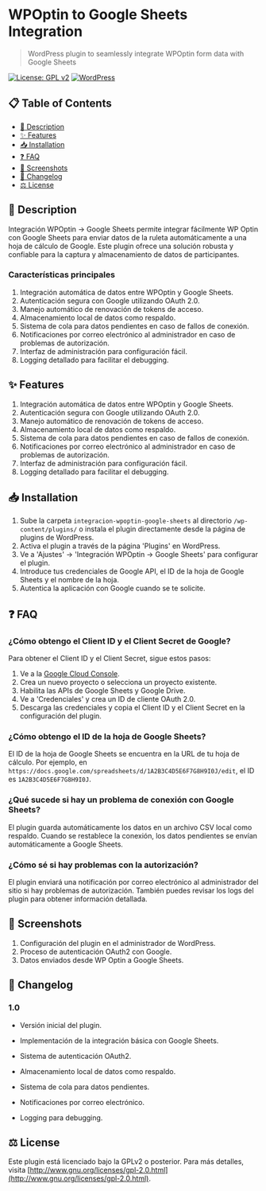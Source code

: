 # WPOptin to Google Sheets Integration

> WordPress plugin to seamlessly integrate WPOptin form data with Google Sheets

[![License: GPL v2](https://img.shields.io/badge/License-GPL%20v2-blue.svg)](http://www.gnu.org/licenses/gpl-2.0.html)
[![WordPress](https://img.shields.io/badge/WordPress-6.5-green.svg)](https://wordpress.org/)

## 📋 Table of Contents

- [🚀 Description](#-description)
- [✨ Features](#-features)
- [📥 Installation](#-installation)
- [❓ FAQ](#-faq)
- [📸 Screenshots](#-screenshots)
- [📝 Changelog](#-changelog)
- [⚖️ License](#️-license)

## 🚀 Description

Integración WPOptin -> Google Sheets permite integrar fácilmente WP Optin con Google Sheets para enviar datos de la ruleta automáticamente a una hoja de cálculo de Google. Este plugin ofrece una solución robusta y confiable para la captura y almacenamiento de datos de participantes.

### Características principales

1. Integración automática de datos entre WPOptin y Google Sheets.
2. Autenticación segura con Google utilizando OAuth 2.0.
3. Manejo automático de renovación de tokens de acceso.
4. Almacenamiento local de datos como respaldo.
5. Sistema de cola para datos pendientes en caso de fallos de conexión.
6. Notificaciones por correo electrónico al administrador en caso de problemas de autorización.
7. Interfaz de administración para configuración fácil.
8. Logging detallado para facilitar el debugging.

## ✨ Features

1. Integración automática de datos entre WPOptin y Google Sheets.
2. Autenticación segura con Google utilizando OAuth 2.0.
3. Manejo automático de renovación de tokens de acceso.
4. Almacenamiento local de datos como respaldo.
5. Sistema de cola para datos pendientes en caso de fallos de conexión.
6. Notificaciones por correo electrónico al administrador en caso de problemas de autorización.
7. Interfaz de administración para configuración fácil.
8. Logging detallado para facilitar el debugging.

## 📥 Installation

1. Sube la carpeta `integracion-wpoptin-google-sheets` al directorio `/wp-content/plugins/` o instala el plugin directamente desde la página de plugins de WordPress.
2. Activa el plugin a través de la página 'Plugins' en WordPress.
3. Ve a 'Ajustes' -> 'Integración WPOptin -> Google Sheets' para configurar el plugin.
4. Introduce tus credenciales de Google API, el ID de la hoja de Google Sheets y el nombre de la hoja.
5. Autentica la aplicación con Google cuando se te solicite.

## ❓ FAQ

### ¿Cómo obtengo el Client ID y el Client Secret de Google?

Para obtener el Client ID y el Client Secret, sigue estos pasos:

1. Ve a la [Google Cloud Console](https://console.developers.google.com/).
2. Crea un nuevo proyecto o selecciona un proyecto existente.
3. Habilita las APIs de Google Sheets y Google Drive.
4. Ve a 'Credenciales' y crea un ID de cliente OAuth 2.0.
5. Descarga las credenciales y copia el Client ID y el Client Secret en la configuración del plugin.

### ¿Cómo obtengo el ID de la hoja de Google Sheets?

El ID de la hoja de Google Sheets se encuentra en la URL de tu hoja de cálculo. Por ejemplo, en `https://docs.google.com/spreadsheets/d/1A2B3C4D5E6F7G8H9I0J/edit`, el ID es `1A2B3C4D5E6F7G8H9I0J`.

### ¿Qué sucede si hay un problema de conexión con Google Sheets?

El plugin guarda automáticamente los datos en un archivo CSV local como respaldo. Cuando se restablece la conexión, los datos pendientes se envían automáticamente a Google Sheets.

### ¿Cómo sé si hay problemas con la autorización?

El plugin enviará una notificación por correo electrónico al administrador del sitio si hay problemas de autorización. También puedes revisar los logs del plugin para obtener información detallada.

## 📸 Screenshots

1. Configuración del plugin en el administrador de WordPress.
2. Proceso de autenticación OAuth2 con Google.
3. Datos enviados desde WP Optin a Google Sheets.

## 📝 Changelog

### 1.0

- Versión inicial del plugin.

- Implementación de la integración básica con Google Sheets.
- Sistema de autenticación OAuth2.
- Almacenamiento local de datos como respaldo.
- Sistema de cola para datos pendientes.
- Notificaciones por correo electrónico.
- Logging para debugging.

## ⚖️ License

Este plugin está licenciado bajo la GPLv2 o posterior.
Para más detalles, visita [http://www.gnu.org/licenses/gpl-2.0.html](http://www.gnu.org/licenses/gpl-2.0.html).
